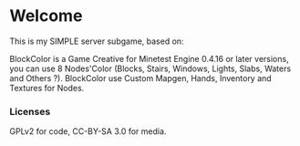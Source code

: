 # Welcome

This is my SIMPLE server subgame, based on:


BlockColor is a Game Creative for Minetest Engine 0.4.16 or later versions, you can use 8 Nodes'Color (Blocks, Stairs, Windows, Lights, Slabs, Waters and Others ?). BlockColor use Custom Mapgen, Hands, Inventory and Textures for Nodes.


### Licenses

GPLv2 for code,
CC-BY-SA 3.0 for media.
